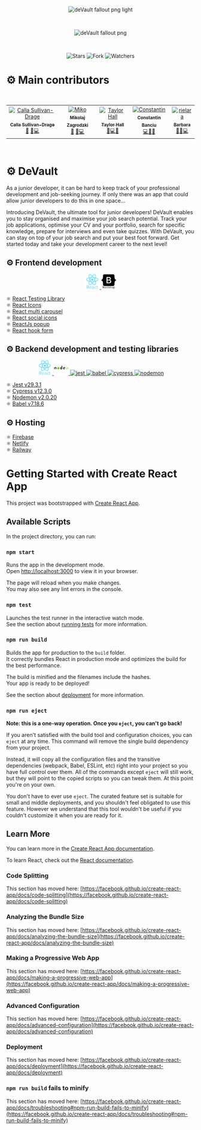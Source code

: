 <div align="center">
<br>

![deVault fallout png light](https://user-images.githubusercontent.com/78863735/213681615-c1a07f70-93a5-46c6-8db6-fc290821c515.png#gh-dark-mode-only)

<br>

![deVault fallout png](https://user-images.githubusercontent.com/78863735/213680975-cb47d46b-a5ab-43fa-8e97-a19df288f2c7.png#gh-light-mode-only)


<br>

![Stars](https://img.shields.io/github/stars/SchoolOfCode/bc13_final-project_front-end-cyber-insecure?style=social)
![Fork](https://img.shields.io/github/forks/SchoolOfCode/bc13_final-project_front-end-cyber-insecure?style=social)
![Watchers](https://img.shields.io/github/watchers/SchoolOfCode/bc13_final-project_front-end-cyber-insecure?style=social)

</div>

# ⚙️ Main contributors
<!-- ALL-CONTRIBUTORS-LIST:START - Do not remove or modify this section -->
<!-- prettier-ignore-start -->
<!-- markdownlint-disable -->
<table align="center">
<br>
  <tbody>
    <tr>
      <td align="center"><a href="https://github.com/Callasaurus"><img src="https://avatars.githubusercontent.com/u/112335053?v=4" width="100px;" alt="Calla Sullivan-Drage"/><br /><sub><b>Calla Sullivan-Drage</b></sub></a><br /><a href="https://github.com/SchoolOfCode/bc13_final-project_front-end-cyber-insecure/commits?author=callasaurus" title="Documentation">📖</a> <a href="https://github.com/all-contributors/all-contributors/pulls?q=is%3Apr+reviewed-by%3Acallasaurus" title="Reviewed Pull Requests">👀</a><a href="https://github.com/SchoolOfCode/bc13_final-project_front-end-cyber-insecure/commits?author=callasaurus" title="Code">💻</a></td>
      <td align="center"><a href="https://github.com/KETAMINION"><img src="https://avatars.githubusercontent.com/u/106491264?v=4" width="100px;" alt="Miko"/><br /><sub><b>Mikolaj Zagrodzki</b></sub></a><br /><a href="https://github.com/SchoolOfCode/bc13_final-project_front-end-cyber-insecure/commits?author=ketaminion" title="Documentation">📖</a> <a href="https://github.com/all-contributors/all-contributors/pulls?q=is%3Apr+reviewed-by%3Aketaminion" title="Reviewed Pull Requests">👀</a><a href="https://github.com/SchoolOfCode/bc13_final-project_front-end-cyber-insecure/commits?author=ketaminion" title="Code">💻</a></td>
      <td align="center"><a href="https://github.com/CTHall05"><img src="https://avatars.githubusercontent.com/u/63585450?v=4" width="100px;" alt="Taylor Hall"/><br /><sub><b>Taylor Hall</b></sub></a><br /><a href="https://github.com/SchoolOfCode/bc13_final-project_front-end-cyber-insecure/commits?author=CTHall05" title="Documentation">📖</a><a href="https://github.com/SchoolOfCode/bc13_final-project_front-end-cyber-insecure/commits?author=THall05" title="Code">💻</a><a href="https://github.com/all-contributors/all-contributors/pulls?q=is%3Apr+reviewed-by%3ACTHall05" title="Reviewed Pull Requests">👀</a></td>
      <td align="center"><a href="https://github.com/constantine30"><img src="https://avatars.githubusercontent.com/u/112565241?v=4" width="100px;" alt="Constantin"/><br /><sub><b>Constantin Banciu</b></sub></a><br /><a href="https://github.com/SchoolOfCode/bc13_final-project_front-end-cyber-insecure/commits?author=constantine30" title="Code">💻</a><a href="https://github.com/SchoolOfCode/bc13_final-project_front-end-cyber-insecure/commits?author=constantine30" title="Documentation">📖</a><a href="https://github.com/SchoolOfCode/bc13_final-project_front-end-cyber-insecure/pulls?q=is%3Apr+reviewed-by%3Aconstantine30" title="Reviewed Pull Requests">👀</a></td>
      <td align="center"><a href="https://github.com/rielara"><img src="https://media.licdn.com/dms/image/D4E03AQH6yPcE1cWJBQ/profile-displayphoto-shrink_400_400/0/1674203412218?e=1679529600&v=beta&t=oz-jVz61CYLjyFunWMyh0pVq_AGqBPfxJ6vkghVVnyE" width="100px;" alt="rielara"/><br /><sub><b>Barbara</b></sub></a><br /> <a href="https://github.com/SchoolOfCode/bc13_final-project_front-end-cyber-insecure/commits?author=rielara" title="Documentation">📖</a><a href="https://github.com/SchoolOfCode/bc13_final-project_front-end-cyber-insecure/pulls?q=is%3Apr+reviewed-by%3Arielara" title="Reviewed Pull Requests">👀</a><a href="https://github.com/SchoolOfCode/bc13_final-project_front-end-cyber-insecure/commits?author=rielara" title="Code">💻</a></td>
  </tbody>
</table>
<br>

# ⚙️ DeVault

As a junior developer, it can be hard to keep track of your professional development and job-seeking journey. If only there was an app that could allow junior developers to do this in one space...

Introducing DeVault, the ultimate tool for junior developers! DeVault enables you to stay organised and maximise your job search potential. Track your job applications, optimise your CV and your portfolio, search for specific knowledge, prepare for interviews and even take quizzes. With DeVault, you can stay on top of your job search and put your best foot forward. Get started today and take your development career to the next level!


## ⚙️ Frontend development 
<div align="center">
<a href="https://reactjs.org/" target="_blank" rel="noreferrer"> <img src="https://raw.githubusercontent.com/devicons/devicon/master/icons/react/react-original-wordmark.svg" alt="react" width="40" height="40"/> </a> <a href="https://getbootstrap.com" target="_blank" rel="noreferrer"> <img src="https://raw.githubusercontent.com/devicons/devicon/master/icons/bootstrap/bootstrap-plain-wordmark.svg" alt="bootstrap" width="40" height="40"/> </a>
</div>

⚛ [React Testing Library](https://testing-library.com/docs/react-testing-library/intro/)  
⚛ [React Icons](https://react-icons.github.io/react-icons/)  
⚛ [React multi carousel](https://www.npmjs.com/package/react-multi-carousel)  
⚛ [React social icons](https://www.npmjs.com/package/react-social-icons)  
⚛ [ReactJs popup](https://www.npmjs.com/package/reactjs-popup)  
⚛ [React hook form](https://react-hook-form.com/)


## ⚙️ Backend development and testing libraries
<div align="center">
<a href="https://reactjs.org/" target="_blank" rel="noreferrer"> <img src="https://raw.githubusercontent.com/devicons/devicon/master/icons/react/react-original-wordmark.svg" alt="react" width="40" height="40"/> </a> 
<a href="https://nodejs.org" target="_blank" rel="noreferrer"> <img src="https://raw.githubusercontent.com/devicons/devicon/master/icons/nodejs/nodejs-original-wordmark.svg" alt="nodejs" width="40" height="40"/> </a>
<a href="https://jestjs.io" target="_blank" rel="noreferrer"> <img src="https://www.vectorlogo.zone/logos/jestjsio/jestjsio-icon.svg" alt="jest" width="40" height="40"/> </a> 
<a href="https://www.npmjs.com/package/@babel/core" target="_blank" rel="noreferrer"> <img src="https://user-images.githubusercontent.com/78863735/213687264-0fc1be72-b25a-45b9-a126-b92d52c24b2f.png" alt="babel" width="40" height="40"/> </a>
<a href="https://www.cypress.io" target="_blank" rel="noreferrer"> <img src="https://raw.githubusercontent.com/simple-icons/simple-icons/6e46ec1fc23b60c8fd0d2f2ff46db82e16dbd75f/icons/cypress.svg" alt="cypress" width="40" height="40"/> </a>
<a href="https://www.npmjs.com/package/nodemon" target="_blank" rel="noreferrer"> <img src="https://user-images.githubusercontent.com/78863735/213686543-7e4c1571-c252-45d7-9175-bedfd6a99472.png" alt="nodemon" width="40" height="40"/> </a>

</div>

⚛ [Jest v29.3.1](https://jestjs.io/)  
⚛ [Cypress v12.3.0](https://www.cypress.io/)   
⚛ [Nodemon v2.0.20](https://www.npmjs.com/package/nodemon)  
⚛ [Babel v7.18.6](https://www.npmjs.com/package/@babel/core)  







## ⚙️ Hosting

⚛ [Firebase](https://firebase.google.com/)  
⚛ [Netlify](https://www.netlify.com/)  
⚛ [Railway](https://www.railway.app/)




# Getting Started with Create React App

This project was bootstrapped with [Create React App](https://github.com/facebook/create-react-app).

## Available Scripts

In the project directory, you can run:

### `npm start`

Runs the app in the development mode.\
Open [http://localhost:3000](http://localhost:3000) to view it in your browser.

The page will reload when you make changes.\
You may also see any lint errors in the console.

### `npm test`

Launches the test runner in the interactive watch mode.\
See the section about [running tests](https://facebook.github.io/create-react-app/docs/running-tests) for more information.

### `npm run build`

Builds the app for production to the `build` folder.\
It correctly bundles React in production mode and optimizes the build for the best performance.

The build is minified and the filenames include the hashes.\
Your app is ready to be deployed!

See the section about [deployment](https://facebook.github.io/create-react-app/docs/deployment) for more information.

### `npm run eject`

**Note: this is a one-way operation. Once you `eject`, you can't go back!**

If you aren't satisfied with the build tool and configuration choices, you can `eject` at any time. This command will remove the single build dependency from your project.

Instead, it will copy all the configuration files and the transitive dependencies (webpack, Babel, ESLint, etc) right into your project so you have full control over them. All of the commands except `eject` will still work, but they will point to the copied scripts so you can tweak them. At this point you're on your own.

You don't have to ever use `eject`. The curated feature set is suitable for small and middle deployments, and you shouldn't feel obligated to use this feature. However we understand that this tool wouldn't be useful if you couldn't customize it when you are ready for it.

## Learn More

You can learn more in the [Create React App documentation](https://facebook.github.io/create-react-app/docs/getting-started).

To learn React, check out the [React documentation](https://reactjs.org/).

### Code Splitting

This section has moved here: [https://facebook.github.io/create-react-app/docs/code-splitting](https://facebook.github.io/create-react-app/docs/code-splitting)

### Analyzing the Bundle Size

This section has moved here: [https://facebook.github.io/create-react-app/docs/analyzing-the-bundle-size](https://facebook.github.io/create-react-app/docs/analyzing-the-bundle-size)

### Making a Progressive Web App

This section has moved here: [https://facebook.github.io/create-react-app/docs/making-a-progressive-web-app](https://facebook.github.io/create-react-app/docs/making-a-progressive-web-app)

### Advanced Configuration

This section has moved here: [https://facebook.github.io/create-react-app/docs/advanced-configuration](https://facebook.github.io/create-react-app/docs/advanced-configuration)

### Deployment

This section has moved here: [https://facebook.github.io/create-react-app/docs/deployment](https://facebook.github.io/create-react-app/docs/deployment)

### `npm run build` fails to minify

This section has moved here: [https://facebook.github.io/create-react-app/docs/troubleshooting#npm-run-build-fails-to-minify](https://facebook.github.io/create-react-app/docs/troubleshooting#npm-run-build-fails-to-minify)
